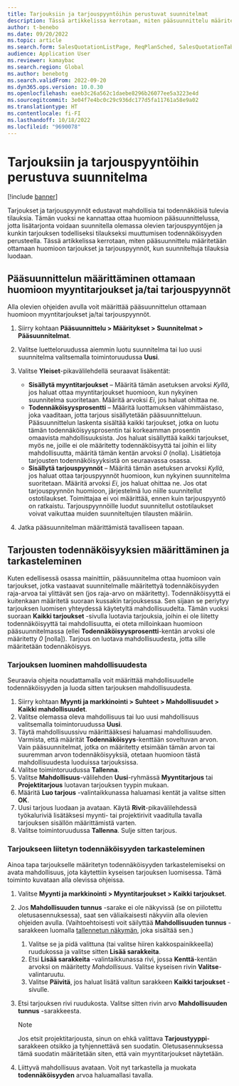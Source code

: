 ```yaml
---
title: Tarjouksiin ja tarjouspyyntöihin perustuvat suunnitelmat
description: Tässä artikkelissa kerrotaan, miten pääsuunnittelu määritetään ottamaan huomioon tarjoukset ja tarjouspyynnöt, kun suunniteltuja tilauksia luodaan.
author: t-benebo
ms.date: 09/20/2022
ms.topic: article
ms.search.form: SalesQuotationListPage, ReqPlanSched, SalesQuotationTable, smmOpportunityTable
audience: Application User
ms.reviewer: kamaybac
ms.search.region: Global
ms.author: benebotg
ms.search.validFrom: 2022-09-20
ms.dyn365.ops.version: 10.0.30
ms.openlocfilehash: eaeb3c26a562c1daebe8296b26077ee5a3223e4d
ms.sourcegitcommit: 3e04f7e4bc0c29c936dc177d5fa11761a58e9a02
ms.translationtype: HT
ms.contentlocale: fi-FI
ms.lasthandoff: 10/18/2022
ms.locfileid: "9690078"
---
```

# <a name="plan-based-on-quotations-and-rfqs"></a>Tarjouksiin ja tarjouspyyntöihin perustuva suunnitelma

[!include [banner](../../includes/banner.md)]

Tarjoukset ja tarjouspyynnöt edustavat mahdollisia tai todennäköisiä tulevia tilauksia. Tämän vuoksi ne kannattaa ottaa huomioon pääsuunnittelussa, jotta lisätarjonta voidaan suunnitella olemassa olevien tarjouspyyntöjen ja kunkin tarjouksen todelliseksi tilaukseksi muuttumisen todennäköisyyden perusteella. Tässä artikkelissa kerrotaan, miten pääsuunnittelu määritetään ottamaan huomioon tarjoukset ja tarjouspyynnöt, kun suunniteltuja tilauksia luodaan.

## <a name="set-up-master-planning-to-consider-sales-quotations-andor-rfqs"></a>Pääsuunnittelun määrittäminen ottamaan huomioon myyntitarjoukset ja/tai tarjouspyynnöt

Alla olevien ohjeiden avulla voit määrittää pääsuunnittelun ottamaan huomioon myyntitarjoukset ja/tai tarjouspyynnöt.

1. Siirry kohtaan **Pääsuunnittelu \> Määritykset \> Suunnitelmat \> Pääsuunnitelmat**.
1. Valitse luetteloruudussa aiemmin luotu suunnitelma tai luo uusi suunnitelma valitsemalla toimintoruudussa **Uusi**.
1. Valitse **Yleiset**-pikavälilehdellä seuraavat lisäkentät:

    - **Sisällytä myyntitarjoukset** – Määritä tämän asetuksen arvoksi *Kyllä*, jos haluat ottaa myyntitarjoukset huomioon, kun nykyinen suunnitelma suoritetaan. Määritä arvoksi *Ei*, jos haluat ohittaa ne.
    - **Todennäköisyysprosentti** – Määritä luottamuksen vähimmäistaso, joka vaaditaan, jotta tarjous sisällytetään pääsuunnitteluun. Pääsuunnittelun laskenta sisältää kaikki tarjoukset, jotka on luotu tämän todennäköisyysprosentin tai korkeamman prosentin omaavista mahdollisuuksista. Jos haluat sisällyttää kaikki tarjoukset, myös ne, joille ei ole määritetty todennäköisyyttä tai joihin ei liity mahdollisuutta, määritä tämän kentän arvoksi *0* (nolla). Lisätietoja tarjousten todennäköisyyksistä on seuraavassa osassa.
    - **Sisällytä tarjouspyynnöt** – Määritä tämän asetuksen arvoksi *Kyllä*, jos haluat ottaa tarjouspyynnöt huomioon, kun nykyinen suunnitelma suoritetaan. Määritä arvoksi *Ei*, jos haluat ohittaa ne. Jos otat tarjouspyynnön huomioon, järjestelmä luo niille suunnitellut ostotilaukset. Toimittajaa ei voi määrittää, ennen kuin tarjouspyyntö on ratkaistu. Tarjouspyynnöille luodut suunnitellut ostotilaukset voivat vaikuttaa muiden suunniteltujen tilausten määriin.

1. Jatka pääsuunnitelman määrittämistä tavalliseen tapaan.

## <a name="assign-and-view-probabilities-for-quotations"></a>Tarjousten todennäköisyyksien määrittäminen ja tarkasteleminen

Kuten edellisessä osassa mainittiin, pääsuunnitelma ottaa huomioon vain tarjoukset, jotka vastaavat suunnitelmalle määritettyä todennäköisyyden raja-arvoa tai ylittävät sen (jos raja-arvo on määritetty). Todennäköisyyttä ei kuitenkaan määritetä suoraan kussakin tarjouksessa. Sen sijaan se periytyy tarjouksen luomisen yhteydessä käytetyltä mahdollisuudelta. Tämän vuoksi suoraan **Kaikki tarjoukset** -sivulla luotavia tarjouksia, joihin ei ole liitetty todennäköisyyttä tai mahdollisuutta, ei oteta milloinkaan huomioon pääsuunnitelmassa (ellei **Todennäköisyysprosentti**-kentän arvoksi ole määritetty *0* \[nolla\]). Tarjous on luotava mahdollisuudesta, jotta sille määritetään todennäköisyys.

### <a name="create-a-quotation-from-an-opportunity"></a>Tarjouksen luominen mahdollisuudesta

Seuraavia ohjeita noudattamalla voit määrittää mahdollisuudelle todennäköisyyden ja luoda sitten tarjouksen mahdollisuudesta.

1. Siirry kohtaan **Myynti ja markkinointi \> Suhteet \> Mahdollisuudet \> Kaikki mahdollisuudet**.
1. Valitse olemassa oleva mahdollisuus tai luo uusi mahdollisuus valitsemalla toimintoruudussa **Uusi**.
1. Täytä mahdollisuussivu määrittääksesi haluamasi mahdollisuuden. Varmista, että määrität **Todennäköisyys**-kenttään soveltuvan arvon. Vain pääsuunnitelmat, jotka on määritetty etsimään tämän arvon tai suuremman arvon todennäköisyyksiä, otetaan huomioon tästä mahdollisuudesta luoduissa tarjouksissa.
1. Valitse toimintoruudussa **Tallenna**.
1. Valitse **Mahdollisuus**-välilehden **Uusi**-ryhmässä **Myyntitarjous** tai **Projektitarjous** luotavan tarjouksen tyypin mukaan.
1. Määritä **Luo tarjous** -valintaikkunassa haluamasi kentät ja valitse sitten **OK**.
1. Uusi tarjous luodaan ja avataan. Käytä **Rivit**-pikavälilehdessä työkaluriviä lisätäksesi myynti- tai projektirivit vaaditulla tavalla tarjouksen sisällön määrittämistä varten.
1. Valitse toimintoruudussa **Tallenna**. Sulje sitten tarjous.

### <a name="view-the-probability-that-is-assigned-to-a-quotation"></a>Tarjoukseen liitetyn todennäköisyyden tarkasteleminen

Ainoa tapa tarjoukselle määritetyn todennäköisyyden tarkastelemiseksi on avata mahdollisuus, jota käytettiin kyseisen tarjouksen luomisessa. Tämä toiminto kuvataan alla olevissa ohjeissa.

1. Valitse **Myynti ja markkinointi \> Myyntitarjoukset \> Kaikki tarjoukset**.
1. Jos **Mahdollisuuden tunnus** -sarake ei ole näkyvissä (se on piilotettu oletusasennuksessa), saat sen väliaikaisesti näkyviin alla olevien ohjeiden avulla. (Vaihtoehtoisesti voit säilyttää **Mahdollisuuden tunnus** -sarakkeen luomalla [tallennetun näkymän](../../../fin-ops-core/fin-ops/get-started/saved-views.md?toc=/dynamics365/supply-chain/toc.json), joka sisältää sen.)

    1. Valitse se ja pidä valittuna (tai valitse hiiren kakkospainikkeella) ruudukossa ja valitse sitten **Lisää sarakkeita**.
    1. Etsi **Lisää sarakkeita** -valintaikkunassa rivi, jossa **Kenttä**-kentän arvoksi on määritetty *Mahdollisuus*. Valitse kyseisen rivin **Valitse**-valintaruutu.
    1. Valitse **Päivitä**, jos haluat lisätä valitun sarakkeen **Kaikki tarjoukset** -sivulle.

1. Etsi tarjouksen rivi ruudukosta. Valitse sitten rivin arvo **Mahdollisuuden tunnus** -sarakkeesta.

    > [!NOTE]
    > Jos etsit projektitarjousta, sinun on ehkä valittava **Tarjoustyyppi**-sarakkeen otsikko ja tyhjennettävä sen suodatin. Oletusasennuksessa tämä suodatin määritetään siten, että vain myyntitarjoukset näytetään.

1. Liittyvä mahdollisuus avataan. Voit nyt tarkastella ja muokata **todennäköisyyden** arvoa haluamallasi tavalla.
